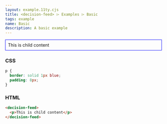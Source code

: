 ```yaml
---
layout: example.11ty.cjs
title: <decision-feed> ⌲ Examples ⌲ Basic
tags: example
name: Basic
description: A basic example
---
```


<style>
  decision-feed p {
    border: solid 1px blue;
    padding: 8px;
  }
</style>
<decision-feed>
  <p>This is child content</p>
</decision-feed>

<h3>CSS</h3>

```css
p {
  border: solid 1px blue;
  padding: 8px;
}
```

<h3>HTML</h3>

```html
<decision-feed>
  <p>This is child content</p>
</decision-feed>
```
